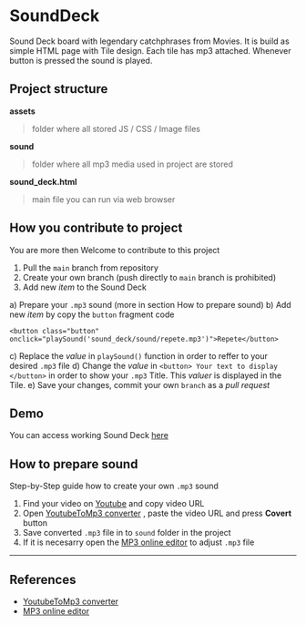 # SoundDeck
Sound Deck board with legendary catchphrases from Movies. It is build as simple HTML page with Tile design. Each tile has mp3 attached. Whenever button is pressed the sound is played.


## Project structure

**assets**
> folder where all stored JS / CSS / Image files

**sound**
> folder where all mp3 media used in project are stored

**sound_deck.html**
> main file you can run via web browser


## How you contribute to project
You are more then Welcome to contribute to this project

1) Pull the `main` branch from repository
2) Create your own branch (push directly to `main` branch is prohibited)
3) Add new *item* to the Sound Deck

a) Prepare your `.mp3` sound (more in section How to prepare sound)
b) Add new *item* by copy the `button` fragment code

```
<button class="button" onclick="playSound('sound_deck/sound/repete.mp3')">Repete</button>
```
c) Replace the *value* in `playSound()` function in order to reffer to your desired `.mp3` file
d) Change the *value* in `<button> Your text to display </button>` in order to show your `.mp3` Title. This *valuer* is displayed in the Tile.
e) Save your changes, commit your own `branch` as a *pull request*


## Demo
You can access working Sound Deck [here](https://vpsolution.cz/sound_deck/sound_deck.html)


## How to prepare **sound**
Step-by-Step guide how to create your own `.mp3` sound

1) Find your video on [Youtube](https://www.youtube.com/) and copy video URL
2) Open [YoutubeToMp3 converter](https://ytmp3.nu/9A1f/) , paste the video URL and press **Covert** button
3) Save converted `.mp3` file in to `sound` folder in the project
4) If it is necesarry open the [MP3 online editor](https://mp3cut.net/) to adjust `.mp3` file

----


## References
- [YoutubeToMp3 converter](https://ytmp3.nu/9A1f/)
- [MP3 online editor](https://mp3cut.net/)
